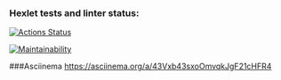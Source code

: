 ### Hexlet tests and linter status:
[![Actions Status](https://github.com/Elflight/frontend-project-44/actions/workflows/hexlet-check.yml/badge.svg)](https://github.com/Elflight/frontend-project-44/actions)

[![Maintainability](https://api.codeclimate.com/v1/badges/3b7302c5c4e62355dc29/maintainability)](https://codeclimate.com/github/Elflight/frontend-project-44/maintainability)

###Asciinema
https://asciinema.org/a/43Vxb43sxoOmvqkJgF21cHFR4